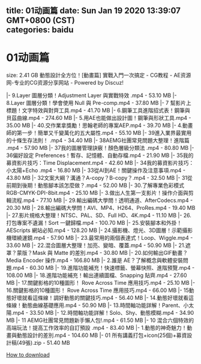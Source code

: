 
title: 01动画篇
date: Sun Jan 19 2020 13:39:07 GMT+0800 (CST)    
categories: baidu
---

# 01动画篇
size: 2.41 GB
 動態設計全方位！[動畫篇] 實戰入門一次搞定 - CG教程 - AE资源网-专业的CG资源分享网站 - Powered by Discuz!
 
|- 9.Layer 圖層分類！Adjustment Layer 與實戰特效 .mp4 - 53.10 MB
|- 8.Layer 圖層分類！學會使用 Null 與 Pre-comp.mp4 - 37.80 MB
|- 7 幫影片上標題！文字特效與對齊工具.mp4 - 41.70 MB
|- 6.鋼筆工具進階招式表！鋼筆與貝茲曲線.mp4 - 274.60 MB
|- 5.用AE也能做出設計圖！鋼筆與形狀工具.mp4 - 35.00 MB
|- 40.交作業拿獎勵！思翰老師的專案AEP.mp4 - 39.70 MB
|- 4.動畫師的第一步！簡單又千變萬化的五大屬性.mp4 - 55.10 MB
|- 39進入業界最實用的十條生存法則！ .mp4 - 34.40 MB
|- 38AEMG社團常見問題大整理！進階篇 .mp4 - 57.90 MB
|- 37我的圖層管理訣竅！顏色層級分類法 .mp4 - 80.80 MB
|- 36偏好設定 Preferences！暫存、記憶體、自動存檔.mp4 - 21.90 MB
|- 35我的募資影片技巧：Time Displacement.mp4 - 42.60 MB
|- 34我的募資影片技巧：小太陽+Echo .mp4 - 16.80 MB
|- 33從AI到AE！關鍵操作及注意事項.mp4 - 43.80 MB
|- 32文案大綱？溝通？A-copy？B-copy？.mp4 - 32.50 MB
|- 31從前期到後期！動態腳本該怎麼做？.mp4 - 52.00 MB
|- 30.了解專業色彩模式RGB-CMYK-DPI-8bit.mp4 - 25.10 MB
|- 3.做出人生第一支影片！操作介面與剪輯流程.mp4 - 77.10 MB
|- 29.輸出編碼大學問！透明通道、AfterCodecs.mp4 - 20.30 MB
|- 28.輸出編碼大學問！AVI、MP4、H264、ProRes.mp4 - 19.40 MB
|- 27.影片規格大整理！NTSC、PAL、SD、Full HD、4K.mp4 - 11.10 MB
|- 26.打包專案不遺漏！Sort 一鍵歸檔.mp4 - 100.70 MB
|- 25.安裝腳本和外掛！AEScripts 網站必知.mp4 - 128.20 MB
|- 24.攝影機、燈光、3D圖層！示範攝影機環繞運鏡.mp4 - 57.90 MB
|- 23.最常用的兩個表達式！Loop、Wiggle.mp4 - 33.60 MB
|- 22.混合圖層大整理！加亮、變暗、覆蓋.mp4 - 50.90 MB
|- 21.遮罩？蒙版？Mask 與 Matte 的差別.mp4 - 30.80 MB
|- 20.如何輸出GIF動畫？Media Encoder 操作.mp4 - 166.80 MB
|- 2.誰是 AE？了解概念與軟體安裝問題.mp4 - 60.30 MB
|- 19.進階功能補充！快速標籤、螢幕快照、進階預覽.mp4 - 108.00 MB
|- 18.進階功能補充！輸出連續圖檔、Snapping 貼齊.mp4 - 27.60 MB
|- 17.關鍵影格的10種圖形！ Rove Across Time 應用技巧.mp4 - 25.10 MB
|- 16.關鍵影格的10種圖形！ Rove Across Time 應用技巧.mp4 - 66.00 MB
|- 15動態好壞就看這條線！調好動態的關鍵技巧.mp4 - 56.40 MB
|- 14.動態好壞就看這條線！動態曲線基礎應用.mp4 - 50.90 MB
|- 13.時間軸功能詳解！Parent、小太陽.mp4 - 33.50 MB
|- 12.時間軸功能詳解！Solo、Shy、動態模糊.mp4 - 34.90 MB
|- 11 AEMG社團常見問題新手懶人包!.mp4 - 61.50 MB
|- 10 混合六個特效的高端玩法！提高工作效率的自訂預設  .mp4 - 83.40 MB
|- 1.動態的神奇魅力！動畫與動態設計的差別.mp4 - 104.60 MB
|- 01 所有講義打包+icon(25個)+募資設計稿(49張).zip - 51.40 MB

[How to download](https://bpcam.bemobtrk.com/go/2ceec3aa-1ca2-46d6-b9ff-aaa5c184517c?jno=2501)